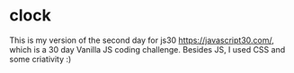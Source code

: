 # clock

This is my version of the second day for js30 https://javascript30.com/, which is a 30 day Vanilla JS coding challenge.
Besides JS, I used CSS and some criativity :)
